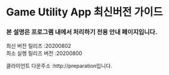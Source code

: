 # Game Utility App 최신버전 가이드
### 본 설명은 프로그램 내에서 처리하기 전용 안내 페이지입니다.

최신 버전 릴리즈 :20200802<br>
최소 실행 릴리즈 버전 :20200800<br>

클라이언트 다운주소 :http://preparation입니다.
